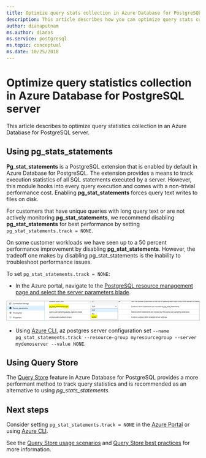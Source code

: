 ```yaml
---
title: Optimize query stats collection in Azure Database for PostgreSQL server query stats collection
description: This article describes how you can optimize query stats collection on an Azure Database for PostgreSQL server.
author: dianaputnam
ms.author: dianas
ms.service: postgresql
ms.topic: conceptual
ms.date: 10/25/2018
---
```


# Optimize query statistics collection in Azure Database for PostgreSQL server 
This article describes to optimize query statistics collection in an Azure Database for PostgreSQL server.

## Using pg_stats_statements
**Pg_stat_statements** is a PostgreSQL extension that is enabled by default in Azure Database for PostgreSQL. The extension provides a means to track execution statistics of all SQL statements executed by a server. However, this module hooks into every query execution and comes with a non-trivial performance cost. Enabling **pg_stat_statements** forces query text writes to files on disk.

For customers that have unique queries with long query text or are not actively monitoring **pg_stat_statements**, we recommend disabling **pg_stat_statements** for best performance by setting `pg_stat_statements.track = NONE`.

On some customer workloads we have seen up to a 50 percent performance improvement by disabling **pg_stat_statements**. However, the tradeoff one makes by disabling pg_stat_statements is the inability to troubleshoot performance issues.

To set `pg_stat_statements.track = NONE`:

- In the Azure portal, navigate to the [PostgreSQL resource management page and select the server parameters blade](howto-configure-server-parameters-using-portal.md).

![PostgreSQL server parameter blade](./media/howto-optimize-query-stats-collection/pg_stats_statements_portal.png)

- Using [Azure CLI](howto-configure-server-parameters-using-cli.md), az postgres server configuration set `--name pg_stat_statements.track --resource-group myresourcegroup --server mydemoserver --value NONE`.

## Using Query Store 
The [Query Store](concepts-query-store.md) feature in Azure Database for PostgreSQL provides a more performant method to track query statistics and is recommended as an alternative to using *pg_stats_statements*. 

## Next steps
Consider setting `pg_stat_statements.track = NONE` in the [Azure Portal](howto-configure-server-parameters-using-portal.md) or using [Azure CLI](howto-configure-server-parameters-using-cli.md).

See the [Query Store usage scenarios](concepts-query-store-scenarios.md) and [Query Store best practices](concepts-query-store-best-practices.md) for more information. 
